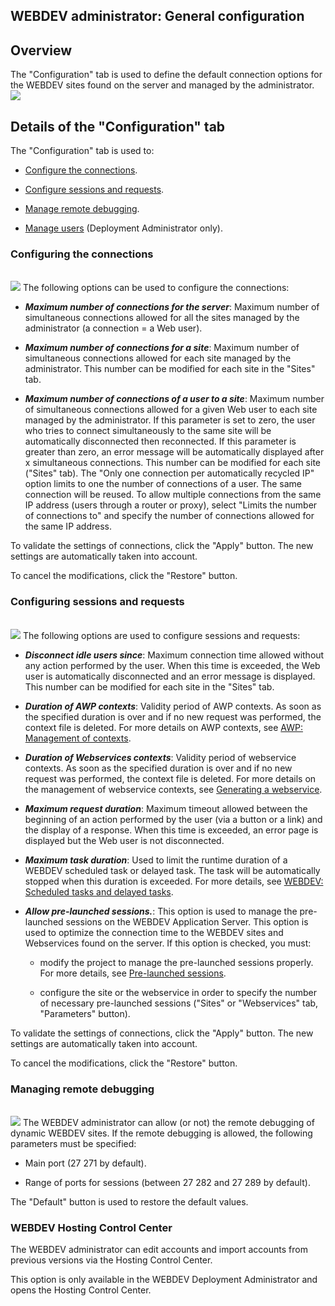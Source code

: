 


## WEBDEV administrator: General configuration
			



<a name="NOTE1"></a>
<a name="NOTE1_1"></a>


## Overview
<a name="overview_ELTTEXTE000228"></a>
The "Configuration" tab is used to define the default connection options for the WEBDEV sites found on the server and managed by the administrator.<br>![](https://doc.pcsoft.fr/en-US/images/image.awp?langid=3&name=WDADMIN_Onglets%20-%20HC%20N%B0005.gif)


<a name="NOTE2"></a>
<a name="NOTE2_1"></a>


## Details of the "Configuration" tab
<a name="details_the_configuration_tab_ELTTEXTE000252"></a>
The "Configuration" tab is used to:

- [Configure the connections](#NOTE2_2).

- [Configure sessions and requests](#NOTE2_3).

- [Manage remote debugging](#NOTE2_4).

- [Manage users](#NOTE2_5) (Deployment Administrator only).



<a name="NOTE2_2"></a>


### Configuring the connections
<a name="configuring_the_connections_ELTPARAGRAPHE000041"></a>
<br>![](https://doc.pcsoft.fr/en-US/images/image.awp?langid=3&name=WDADMIN_Onglets%20-%20HC%20N%B0005%201.gif)
The following options can be used to configure the connections:

- ***Maximum number of connections for the server***: 
	Maximum number of simultaneous connections allowed for all the sites managed by the administrator (a connection = a Web user).

- ***Maximum number of connections for a site***: 
	Maximum number of simultaneous connections allowed for each site managed by the administrator. This number can be modified for each site in the "Sites" tab.

- ***Maximum number of connections of a user to a site***:
	Maximum number of simultaneous connections allowed for a given Web user to each site managed by the administrator.
	If this parameter is set to zero, the user who tries to connect simultaneously to the same site will be automatically disconnected then reconnected.
	If this parameter is greater than zero, an error message will be automatically displayed after x simultaneous connections.
	This number can be modified for each site ("Sites" tab).
	The "Only one connection per automatically recycled IP" option limits to one the number of connections of a user. The same connection will be reused. To allow multiple connections from the same IP address (users through a router or proxy), select "Limits the number of connections to" and specify the number of connections allowed for the same IP address.




To validate the settings of connections, click the "Apply" button. The new settings are automatically taken into account.

To cancel the modifications, click the "Restore" button.
<a name="NOTE2_3"></a>


### Configuring sessions and requests
<a name="configuring_sessions_and_requests_ELTPARAGRAPHE000081"></a>
<br>![](https://doc.pcsoft.fr/en-US/images/image.awp?langid=3&name=WDADMIN_Onglets%20-%20HC%20N%B0005%202.gif)
The following options are used to configure sessions and requests:

- ***Disconnect idle users since***:
	Maximum connection time allowed without any action performed by the user. When this time is exceeded, the Web user is automatically disconnected and an error message is displayed.
	This number can be modified for each site in the "Sites" tab.

- ***Duration of AWP contexts***: 
	Validity period of AWP contexts. As soon as the specified duration is over and if no new request was performed, the context file is deleted. For more details on AWP contexts, see [AWP: Management of contexts](../WDChamp/3539060.md).

- ***Duration of Webservices contexts***: 
	Validity period of webservice contexts. As soon as the specified duration is over and if no new request was performed, the context file is deleted. For more details on the management of webservice contexts, see [Generating a webservice](../WDLang3/3086002.md).

- ***Maximum request duration***: 
	Maximum timeout allowed between the beginning of an action performed by the user (via a button or a link) and the display of a response. When this time is exceeded, an error page is displayed but the Web user is not disconnected.

- ***Maximum task duration***: 
	Used to limit the runtime duration of a WEBDEV scheduled task or delayed task. The task will be automatically stopped when this duration is exceeded.
	For more details, see [WEBDEV: Scheduled tasks and delayed tasks](../WDLang2/1000019455.md).  

- ***Allow pre-launched sessions.***: This option is used to manage the pre-launched sessions on the WEBDEV Application Server. This option is used to optimize the connection time to the WEBDEV sites and Webservices found on the server. If this option is checked, you must: 

	- modify the project to manage the pre-launched sessions properly. For more details, see [Pre-launched sessions](../WDLang2/1000019485.md). 

	- configure the site or the webservice in order to specify the number of necessary pre-launched sessions ("Sites" or "Webservices" tab, "Parameters" button).







To validate the settings of connections, click the "Apply" button. The new settings are automatically taken into account.

To cancel the modifications, click the "Restore" button.
<a name="NOTE2_4"></a>


### Managing remote debugging
<a name="managing_remote_debugging_ELTPARAGRAPHE000161"></a>
<br>![](https://doc.pcsoft.fr/en-US/images/image.awp?langid=3&name=WDADMIN_Onglets%20-%20HC%20N%B0005%203.gif)
The WEBDEV administrator can allow (or not) the remote debugging of dynamic WEBDEV sites.
If the remote debugging is allowed, the following parameters must be specified:

- Main port (27 271 by default).

- Range of ports for sessions (between 27 282 and 27 289 by default).


The "Default" button is used to restore the default values.
<a name="NOTE2_5"></a>


### WEBDEV Hosting Control Center
<a name="webdev_hosting_control_center_ELTPARAGRAPHE000177"></a>

The WEBDEV administrator can edit accounts and import accounts from previous versions via the Hosting Control Center. 

This option is only available in the WEBDEV Deployment Administrator and opens the Hosting Control Center. 


